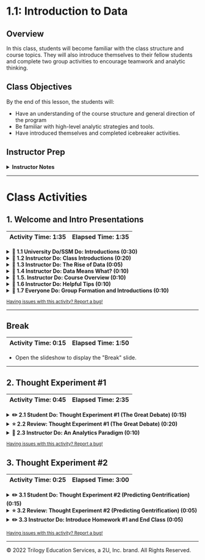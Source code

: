 # 1.1: Introduction to Data

## Overview

In this class, students will become familiar with the class structure and course topics. They will also introduce themselves to their fellow students and complete two group activities to encourage teamwork and analytic thinking.

## Class Objectives

By the end of this lesson, the students will: 

* Have an understanding of the course structure and general direction of the program
* Be familiar with high-level analytic strategies and tools.
* Have introduced themselves and completed icebreaker activities.

## Instructor Prep

<details>
    <summary><strong>Instructor Notes</strong></summary>

* First off, welcome! Thank you for being a part of our program. Because of instructors and TAs like you, we're helping thousands of students achieve their goals and creative dreams. You've got plenty of road ahead to make an impact. So, buckle in! You're in for a fun ride.

* Today's class is all about making students feel comfortable. By the end of class, students should feel welcome, excited, and ready to begin the rigorous journey ahead. Show them that you and your TAs are committed to their success and are here to support them throughout their journey. This will help build camaraderie and reduce their first-day jitters.

* It's important to set the right tone on the first day, so come to class prepared. We encourage you to practice aloud at home and think through your presentation carefully. This doesn't mean you need to memorize the lesson word for word, but you should become very comfortable with the material. On the first day, students will be more alert to any signs of unpreparedness. Later, once you've established a rapport with your students, you can lighten your preparation a bit.

* Today's class will also set student expectations for this program. Some students may expect the classroom experience to be like their high school or college classes, with lectures, exams, and nagging feelings of insecurity. It's important they realize that this class will be different. As an instructor, your objective is to ensure that every class feels like a vibrant community of learning.

* This class is also about making students feel comfortable with _each other_. This lesson is filled with thought exercises and data-based problems that students will work on together in teams. Ensure that these activities lead to meaningful conversations by circulating the classroom and asking probing questions as appropriate. Do your best to keep the environment lighthearted.

* For this class and the next few classes, we'll be using slideshows as needed. As we move further along in the course, slideshows will be used less frequently, and classes will become more code-centric. These slideshows are for _instructor use only_: when distributing slides to students, please first export the slides to a PDF file. You may then distribute the PDF file through Slack. Everyone teaches differently, so feel free to make a copy of the deck and edit it to best suit your needs.

* Take the time to allow students to introduce themselves. This may use up a good chunk of class time, but introductions are important for establishing a strong group dynamic. If you end up running low on time, feel free to eliminate Thought Experiment #2 (see Section 3).

* Have your TAs refer to the [Time Tracker](TimeTracker.xlsx) to stay on track.

* Please reference our [Student FAQ](../../../05-Instructor-Resources/README.md#unit-01-excel) for answers to questions frequently asked by students of this program. If you have any recommendations for additional questions, feel free to log an issue or a pull request with your desired additions.

* Lastly, to reiterate: these slideshows are for instructor use only: when distributing slides to students, please first export the slides to a PDF file. You may then distribute the PDF file through Slack.

</details>

- - -

# Class Activities

## 1. Welcome and Intro Presentations

| Activity Time:       1:35 |  Elapsed Time:      1:35  |
|---------------------------|---------------------------|

<details>
    <summary><strong>📣 1.1 University Do/SSM Do: Introductions (0:30)
    </strong></summary>

The first part of class consists of introductions from the university, program director, student services director, and/or career coach.

**Instructor/TAs**: Just hang tight and calm your nerves for now. Your time for introductions will come shortly.

</details>

<details>
    <summary><strong>📣 1.2 Instructor Do: Class Introductions (0:20)</strong></summary>

At this point, have the TAs and students introduce themselves one at a time, and then introduce yourself. This is an important icebreaking activity; have fun with it!

* Open the [slideshow](https://docs.google.com/presentation/d/1ESJhuhECbf9gQRIfJ9FU-a-iZueb6lKkqSSPOqZ5SPQ/edit?usp=sharing). You will use the slide deck as a guide for the rest of the lesson. Remember to stay on schedule, and, if necessary, ask your TAs to help keep track of time.

* Have every student in class introduce themselves. Try to keep things lighthearted as students share their backgrounds.

* Once all students have had a chance to introduce themselves, have the TAs introduce themselves as well.

* Finally, introduce yourself, and showcase one or two of your projects to demonstrate your chops in the data field.

</details>

<details>
    <summary><strong>📣 1.3 Instructor Do: The Rise of Data (0:05)</summary></strong>

Introduce the first topic: the rise of data analytics and science.

* Return to the slideshow and cover the following talking points:

  * There has been an explosion in the availability of digital data in recent years.

  * Robust tools for data analysis now exist.

  * There is growing recognition among business and industry leaders that data can be used to drive business value.

  * As you review the slides, look for opportunities to prompt students to reflect and think critically:

    * Use the Socratic method to encourage students to offer their opinions aloud before revealing your own answer.

    * For example, ask them to think of examples of using data to add business value.

</details>

<details>
    <summary><strong>📣 1.4 Instructor Do: Data Means What? (0:10)</summary></strong>

* Return to the slideshow and cover the following talking points:

  * Start the next section by asking students to define the term **data analytics**. Ask them what they think of when they hear the term _data analytics_.

  * Direct students to break out into pairs and take a minute to discuss their definitions with each other.

  * After a minute or two, call on a few students to share their answers.

    **Note:** Be sure to call on students by name to set the expectation that this will be an interactive class. You should also acknowledge the validity of each student's response.

  * Review the slides that explain what most people think of when they hear the term _data analytics_.

    * While data analytics involves technology, spreadsheets, and formulas, at its most basic level, data analytics is about _storytelling_ and _truth-telling_.

    * Data professionals often focus on numbers and tools but lose sight of what really matters: trying to understand a phenomenon and then communicating your findings.

  * Spend a few moments explaining the concepts of storytelling and truth-telling as they relate to data analytics.

    * Data analytics involves storytelling because it requires that analysts and scientists capture a narrative based on a set of data. Every data problem has a beginning, a middle, and an end. It's important to capture that story in order to communicate it to others.

    * Data analytics also involves truth-telling, as it requires analysts and scientists to understand the world as it has come to be (retrospective analysis), the world as it will be (predictive analytics), and the world as it could be (modeling). Data analysts need to use data to distinguish between what's true and what's false.

  * Review the case studies presented in the slides. If there's an important case study that we didn't include, feel free to add it.

</details>

<details>
    <summary><strong>📣 1.5. Instructor Do: Course Overview (0:10)</summary></strong>

Next, we will provide a high-level overview of the course.

* Return to the slideshow and cover the following talking points:

  * Explain that contrary to what many believe, data analytics is not  an exact science, and there isn't a linear pathway to becoming a data professional. A good data analyst is well versed in a variety of tools, technologies, approaches, and strategic processes.

  * Tell students that this course will provide significant exposure to a variety of data tools, strategies, processes, and technologies that will help them build their toolkit.

  * When you get to the slide that lists the technologies covered in class, ask the students how many of them have heard of each technology. For example, "How many of you have heard of or worked with pandas?" and "How many of you have heard of or worked with MongoDB?"

  ![01-Lesson-Plans/01-Excel/1/Images/02-Examples.png](Images/rise01.png)

  * Explain to students that these technologies represent four buckets in data analytics:

    * Programming languages

    * Statistical methods

    * Data storage and retrieval

    * Reporting capabilities

  * Use the remaining slides to introduce students to the course topics and the projects they'll be completing in this class. Key examples include:

    * Combinations of Google Maps and census data to draw the relationship between cities in poverty and lack of reputable financial institutions ("banking deserts")

  ![01-Lesson-Plans/01-Excel/1/Images/03-ExampleActivities.png](Images/rise02.png)

* Return to the slideshow and discuss the following:

  * Explain that there will be four projects to complete during the course. Each project is built on skills learned as the course progresses.

  * These projects also offer teams the ability to choose specific field-related tracks: finance or healthcare. There is an option to choose a custom topic as well.

* Before moving on, acknowledge that the course will cover a lot of material. The goal is to learn how to break down complex, seemingly insoluble problems; doing so requires a clear understanding of how data works and what it can do.

</details>

<details>
    <summary><strong>📣 1.6 Instructor Do: Helpful Tips (0:10)</summary></strong>

The next series of slides is meant to manage student expectations about the course and provide them with tips for success.

* Return to the slideshow and cover the following talking points:

  * First, take a few moments to assuage any student fears about being beginners.

    * Humility is the first requirement for success in this program. Emphasize that a beginner's mindset will help students roll up their sleeves and invest the time necessary to succeed.

    * For many students, coding is like nothing else they have ever done. Their mastery of other subjects, their educational backgrounds, and their professional achievements do not guarantee success in this course. The only things that will guarantee success are hard work, humility, and a relentless desire to improve. Recognizing how little you know is the first step toward success.

  * Go over a few additional tips for getting the most out of this course. You can also add your own advice about how to stay motivated and maintain perspective.

    * Learning how to analyze data can be tough, intimidating, and frustrating. It's _hard_. It will take time; there's no way around that. Accepting this fact will help students stay motivated.

    * There will be many moments where students will start to doubt themselves. Remind them that you were once in their shoes. They have what it takes, which is why they're in the program in the first place.

    * Challenges are bound to arise over the coming months. Encourage students to lean on each other for support and to remember that we're all embarking on this journey together.

  * "By the end of the curriculum, you will be amazed how much more you know about data analytics, data visualization, and statistics than you do right now!"

</details>

<details>
    <summary><strong>🎉 1.7 Everyone Do: Group Formation and Introductions (0:10)</summary></strong>

The purpose of this next section is to have students get to know one another.

* Return to the slideshow and use the next slides as a cue for the following activity:

  * Have students get out of their seats and form groups of four. Alternatively, if meeting virtually, create breakout rooms.

  **Note:** Encourage students to actually get out of their seats! Make sure they are in groups with people they've never met.

  * Tell students that they will be working with their groups on the next activity.

  * After everyone has found a group, transition into the 15-minute break. This is a good time for a break for two reasons:

    1. Students will have just met one another, so they will be more apt to continue talking during break.

    2. Struggling students will get a few extra minutes to confirm their software installations.

  **Note:** Start taking note of little tactics like this for creating a collaborative, comfortable learning environment. Little things like this can go a long way in building community in the classroom.

</details>

<sub>[Having issues with this activity? Report a bug!](https://form.jotform.com/200705887599168?activityOr=1+-+Welcome+and+Intro+Presentations&lessonpageTitle=Zen+of+Data&lessonpageNumber=1.1&whereIs=DataViz-Lesson-Plans+GitHub&typeA18=https%3A%2F%2Fgithub.com%2Fcoding-boot-camp%2FDataViz-Lesson-Plans%2Fblob%2Fv1.1%2FDataviz-Lesson-Plans%2F01-Lesson-Plans%2F01-Excel%2F1%2FLessonPlan.md)</sub>

- - -

## Break

| Activity Time:       0:15 |  Elapsed Time:      1:50  |
|---------------------------|---------------------------|

* Open the slideshow to display the "Break" slide.

- - -

## 2. Thought Experiment #1

| Activity Time:       0:45 |  Elapsed Time:      2:35  |
|---------------------------|---------------------------|

<details>
    <summary><strong>✏️ 2.1 Student Do: Thought Experiment #1 (The Great Debate) (0:15)</summary></strong>

* When the break is over, have students get back into their groups.

* Return to the slideshow and cover the following talking points:

  * Tell students that this thought experiment focuses on this question: "Which food do Americans prefer: Italian food or Mexican food?" The task is to develop a strategy for answering this question in 10 hours or less, using data.

  * Acknowledge that the premise of the question might seem silly, but it's actually a great learning experiment because it forces students to ask questions such as:

    * What does it mean to _prefer_?

    * What data can be used to determine preference?

    * How do we ensure that all Americans are represented?

  * If you need to get students to take the assignment more seriously, try raising the stakes with scenarios like:

    * You are up for a promotion and your entire promotion rests on answering this question.

    * You are advising a restaurateur who is about to invest millions in a franchising opportunity. She needs to know which type of cuisine to invest in.

* As students work, you and your TAs should circulate the classroom and listen to the groups' conversations. When appropriate, nudge them to think more critically. For instance:

  * If students suggest a survey: Challenge them by asking questions like "Are you sure you can get a large-enough sample size in 10 hours?"

  * If students are simply polling among themselves: Challenge them by asking, "Are you sure you have a representative sample of Americans?"

  * If students suggest using Google: Challenge them by asking, "Are you sure you want to trust random forum posts on this one?"

  * If students suggest using review websites like Yelp or Google: Challenge them by asking, "How are you going to get enough reviews?" (One answer, for example: data collection will need to be automated with code.)

  * If students are completely stuck: Ask them to begin thinking about what it means to _prefer_ something. What quantifiable proxies can we use to determine preference?

  * If students have a plan in place: Ask them how they might report their analysis. What kinds of graphs, tables, or statistical methods might they use?

  * If students seem to have everything in order: Challenge them to find holes in their analysis. What are the blind spots in their approach?

* The key here is to get students to engage in meaningful conversations with each other and to see their instructor and TAs take interest in their thought process. This is your first opportunity to demonstrate how supportive you will be in this course!

</details>

<details>
    <summary><strong>⭐ 2.2 Review: Thought Experiment #1 (The Great Debate) (0:20)</summary></strong>

* Once time is up, ask a few groups to present their approaches. Each group's presentation should be no more than one or two minutes long.

* As students present, ask them pointed, direct questions to force them to think even more critically.

  * You can also ask other students to weigh in about the strengths and weaknesses of their fellow classmates' approaches.

  * For example, ask one group to point out the gaps in another group's approach. Be sure to do this in a way that feels communal and supportive.

* Now return to the slideshow, and show the students the next slides. These slides cover a 9-step process which can be summarized by covering the following talking points:

  * Explain that the first step is to break down the question into its smaller parts (_Americans_, _prefer_, _Mexican_, _Italian_) in order to determine a set of quantifiable proxies.

    * _Americans_ must be inclusive of the full American population, including both urban and rural locations.

    * Preference can be measured by the number of people who visit Mexican restaurants versus Italian restaurants and the overall sentiments people express upon visiting those restaurants.

  * Explain that we can use web services like Yelp and Google reviews to look at the number of reviews and average ratings for any number of restaurants in nearly every city in America.

  ![01-Lesson-Plans/01-Excel/1/Images/rise03.png](Images/rise03.png)

  * Propose to the students that we can assemble a large (700+ person) random sample of zip codes from the U.S. census and use that as a representative sample of American cities.

  * Use Yelp's API and Python Pandas to programmatically tally the total number of reviews and average rating for the top-20 Mexican restaurants and top-20 Italian restaurants in each zip code.

  ![01-Lesson-Plans/01-Excel/1/Images/rise04.png](Images/rise04.png)

  * Clean and assemble the data to show comparative information, such as overall average rating, total number of reviews, and the number of cities where one cuisine had a higher rating than the other.

  * Create a set of tables and graphs to visualize this analysis.

  ![01-Lesson-Plans/01-Excel/1/Images/rise05.png](Images/rise05.png)

  * Finally, use a student's t-test to determine if the differences between the two food varieties are significant.

  ![01-Lesson-Plans/01-Excel/1/Images/rise06.png](Images/rise06.png)

  * Ultimately, we find that in the case of Italian versus Mexican food, the differences are close.

    * Americans rate Italian and Mexican restaurants roughly the same, but there are more Yelp reviews for Italian restaurants.

    * This may indicate increased preference, but it may also suggest that people who go to Italian restaurants are more likely to be Yelp reviewers.

* After you've described the analysis and conclusions, have one of your TAs do a quick poll using a website like [Poll Everywhere](https://www.polleverywhere.com/), asking the question: "Which do you prefer, Mexican food or Italian food?"

    **Note:** With Poll Everywhere, it is possible to hide the polling results until you choose to reveal them, so this should lead to a fun revelation for students.

* Check if the results in the class match the analysis.

  * If they do, celebrate!

  * If they don't, use it as an opportunity to point out that data can't answer everything. This is the reality of data analytics: it gets us closer to the truth, but it may not always get us to certainty.

* If time permits, send out a link to the [markdown version of Jupyter Notebook](https://github.com/afhaque/Food-Preference-Analysis/blob/master/1-Mexican_vs_Italian/ItalianVsMexican.md). Give students a few moments to look at the code. Let them know that, although it does not make sense today, by the end of the program they will routinely be creating analyses like this one.

</details>

<details>
    <summary><strong>📣 2.3 Instructor Do: An Analytics Paradigm (0:10)</summary></strong>

* Now, return to the slideshow and cover the following talking points:

  * Point out that some of the students may have noticed that our proposed analysis seemed very formulaic.

  * Explain that this was intentional. Explain that data analytics follows a fairly routine paradigm:

    * Break down the "ask."

    * Look for a quantitative proxy.

    * Figure out potential data sources.

    * Determine a means to retrieve data.

    * Assemble and clean up data.

    * Analyze data for obvious trends and look for statistical significance.

    * Assess what is missing from the current analysis.

    * Determine the best visual form for reporting the data.

    * Prepare the report or presentation.

  * Point out that this process is applicable to almost every aspect of data analytics and is not confined to a certain type of profession or field of study.

  * Show the diagram that lays out this model. Tell students that we'll work within a model like this one throughout the course.

  ![01-Lesson-Plans/01-Excel/1/Images/06-AnalyticsParadigm.png](Images/rise07.png)

</details>

<sub>[Having issues with this activity? Report a bug!](https://form.jotform.com/200705887599168?activityOr=2+-+Thought+Experiment+%231&lessonpageTitle=Zen+of+Data&lessonpageNumber=1.1&whereIs=DataViz-Lesson-Plans+GitHub&typeA18=https%3A%2F%2Fgithub.com%2Fcoding-boot-camp%2FDataViz-Lesson-Plans%2Fblob%2Fv1.1%2FDataviz-Lesson-Plans%2F01-Lesson-Plans%2F01-Excel%2F1%2FLessonPlan.md)</sub>

## 3. Thought Experiment #2

| Activity Time:       0:25 |  Elapsed Time:      3:00  |
|---------------------------|---------------------------|

<details>
    <summary><strong>✏️ 3.1 Student Do: Thought Experiment #2 (Predicting Gentrification) (0:15)</summary></strong>

**Note:** If you are running short on time, this part of the lesson can be cut short.

* **Instructions:** [README.md](Activities/01-Stu_Predict_Gentrification/README.md)

Have students get out of their seats and form new groups of four.

* Return to the slideshow and cover the following talking points:

  * Tell students that the second thought experiment is about gentrification, the social phenomenon where low-income neighborhoods experience an influx of affluent residents.

  * Encourage students to use the analytics paradigm discussed earlier to inform how they lay out the strategy as well as seek out potential data sources.

* As with the first thought experiment, circulate the classroom as students discuss the topic, asking pointed questions along the way to help them deepen and focus their analysis.

</details>

<details>
    <summary><strong>⭐ 3.2 Review: Thought Experiment #2 (Predicting Gentrification) (0:05)</summary></strong>

Have students present their approaches to this thought experiment to the class. Each group's presentation should be no more than one to two minutes long.

**Note:** You won't be showing a solution for this thought experiment. Suggest to students that they revisit this question for their first or second project.

* Offer questions and insights as students present. For example, some possible ways to answer this question might be to analyze a rise in real-estate prices or population, or the ratio of store openings to closings in urban areas.

* After a couple of groups have presented, move on to the next section.

</details>

<details>
    <summary><strong>✏️ 3.3 Instructor Do: Introduce Homework #1 and End Class (0:05)</summary></strong>

* Open the [homework instructions](../../../02-Homework/01-Excel/Instructions/README.md), and briefly discuss the task and due date.

    **Note:** As a general rule, all homework is due one week after it is given to students.

* Briefly talk through the process of submitting homework, and let students know they will be covering everything they need to know for this assignment in the next two classes.

* If time permits, return to the slideshow and cover the following talking points:

  * Explain that there is a tiny bit of prework for next class.

  * Request that every student make sure they have both Excel and Slack installed before next class. This will help ensure that class can begin on time.

  * Explain that we will cover the location of the Git repository and class videos at the beginning of next class.

* Slack out the [Student Guide](../StudentGuide.md) as a reference for this week's objectives.

* Answer any questions, and thank students for their time and a great first class.

</details>

<sub>[Having issues with this activity? Report a bug!](https://form.jotform.com/200705887599168?activityOr=3+-+Thought+Experiment+%232&lessonpageTitle=Zen+of+Data&lessonpageNumber=1.1&whereIs=DataViz-Lesson-Plans+GitHub&typeA18=https%3A%2F%2Fgithub.com%2Fcoding-boot-camp%2FDataViz-Lesson-Plans%2Fblob%2Fv1.1%2FDataviz-Lesson-Plans%2F01-Lesson-Plans%2F01-Excel%2F1%2FLessonPlan.md)</sub>

- - -

© 2022 Trilogy Education Services, a 2U, Inc. brand. All Rights Reserved.